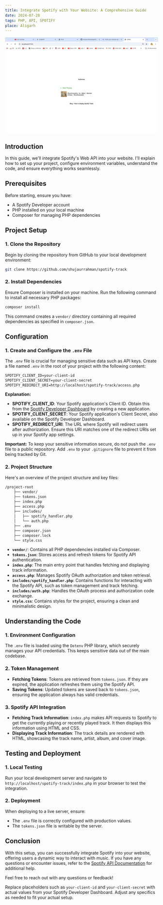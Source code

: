 ```yaml
---
title: Integrate Spotify with Your Website: A Comprehensive Guide
date: 2024-07-28
tags: PHP, API, SPOTIFY
place: Aligarh
---
```

![Spotify Integration](./media/spotify.png)
## Introduction

In this guide, we'll integrate Spotify's Web API into your website. I'll explain how to set up your project, configure environment variables, understand the code, and ensure everything works seamlessly.

## Prerequisites

Before starting, ensure you have:

- A Spotify Developer account
- PHP installed on your local machine
- Composer for managing PHP dependencies

## Project Setup

### 1. Clone the Repository

Begin by cloning the repository from GitHub to your local development environment:

```bash
git clone https://github.com/shujaurrahman/spotify-track
```

### 2. Install Dependencies

Ensure Composer is installed on your machine. Run the following command to install all necessary PHP packages:

```bash
composer install
```

This command creates a `vendor/` directory containing all required dependencies as specified in `composer.json`.

## Configuration

### 1. Create and Configure the `.env` File

The `.env` file is crucial for managing sensitive data such as API keys. Create a file named `.env` in the root of your project with the following content:

```plaintext
SPOTIFY_CLIENT_ID=your-client-id
SPOTIFY_CLIENT_SECRET=your-client-secret
SPOTIFY_REDIRECT_URI=http://localhost/spotify-track/access.php
```

**Explanation:**

- **SPOTIFY_CLIENT_ID**: Your Spotify application's Client ID. Obtain this from the [Spotify Developer Dashboard](https://developer.spotify.com/dashboard) by creating a new application.
- **SPOTIFY_CLIENT_SECRET**: Your Spotify application's Client Secret, also available on the Spotify Developer Dashboard.
- **SPOTIFY_REDIRECT_URI**: The URL where Spotify will redirect users after authorization. Ensure this URI matches one of the redirect URIs set up in your Spotify app settings.

**Important:** To keep your sensitive information secure, do not push the `.env` file to a public repository. Add `.env` to your `.gitignore` file to prevent it from being tracked by Git.

### 2. Project Structure

Here's an overview of the project structure and key files:

```
/project-root
    ├── vendor/
    ├── tokens.json
    ├── index.php
    ├── access.php
    ├── includes/
    │   ├── spotify_handler.php
    │   └── auth.php
    ├── .env
    ├── composer.json
    ├── composer.lock
    └── style.css
```

- **`vendor/`**: Contains all PHP dependencies installed via Composer.
- **`tokens.json`**: Stores access and refresh tokens for Spotify API authentication.
- **`index.php`**: The main entry point that handles fetching and displaying track information.
- **`access.php`**: Manages Spotify OAuth authorization and token retrieval.
- **`includes/spotify_handler.php`**: Contains functions for interacting with the Spotify API, such as token management and track fetching.
- **`includes/auth.php`**: Handles the OAuth process and authorization code exchange.
- **`style.css`**: Contains styles for the project, ensuring a clean and minimalistic design.

## Understanding the Code

### 1. Environment Configuration

The `.env` file is loaded using the `Dotenv` PHP library, which securely manages your API credentials. This keeps sensitive data out of the main codebase.

### 2. Token Management

- **Fetching Tokens**: Tokens are retrieved from `tokens.json`. If they are expired, the application refreshes them using the Spotify API.
- **Saving Tokens**: Updated tokens are saved back to `tokens.json`, ensuring the application always has valid credentials.

### 3. Spotify API Integration

- **Fetching Track Information**: `index.php` makes API requests to Spotify to get the currently playing or recently played track. It then displays this information using HTML and CSS.
- **Displaying Track Information**: The track details are rendered with HTML, showcasing the track name, artist, album, and cover image.

## Testing and Deployment

### 1. Local Testing

Run your local development server and navigate to `http://localhost/spotify-track/index.php` in your browser to test the integration.

### 2. Deployment

When deploying to a live server, ensure:

- The `.env` file is correctly configured with production values.
- The `tokens.json` file is writable by the server.

## Conclusion

With this setup, you can successfully integrate Spotify into your website, offering users a dynamic way to interact with music. If you have any questions or encounter issues, refer to the [Spotify API Documentation](https://developer.spotify.com/documentation/web-api/) for additional help.

Feel free to reach out with any questions or feedback!


Replace placeholders such as `your-client-id` and `your-client-secret` with actual values from your Spotify Developer Dashboard. Adjust any specifics as needed to fit your actual setup.
